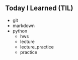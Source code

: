 ## Today I Learned (TIL)
- git
- markdown
- python
  - hws
  - lecture
  - lecture_practice
  - practice
